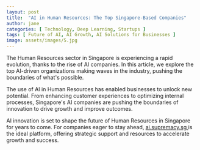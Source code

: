 ```yaml
---
layout: post
title:  "AI in Human Resources: The Top Singapore-Based Companies"
author: jane
categories: [ Technology, Deep Learning, Startups ]
tags: [ Future of AI, AI Growth, AI Solutions for Businesses ]
image: assets/images/5.jpg
---
```


The Human Resources sector in Singapore is experiencing a rapid evolution, thanks to the rise of AI companies. In this article, we explore the top AI-driven organizations making waves in the industry, pushing the boundaries of what's possible.

The use of AI in Human Resources has enabled businesses to unlock new potential. From enhancing customer experiences to optimizing internal processes, Singapore's AI companies are pushing the boundaries of innovation to drive growth and improve outcomes.

AI innovation is set to shape the future of Human Resources in Singapore for years to come. For companies eager to stay ahead, <a href="https://ai.supremacy.sg" target="_blank"> ai.supremacy.sg </a> is the ideal platform, offering strategic support and resources to accelerate growth and success.
